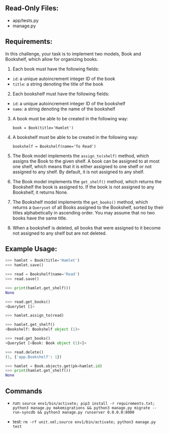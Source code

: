 ## Read-Only Files:
- app/tests.py
- manage.py

## Requirements:


In this challenge, your task is to implement two models, Book and Bookshelf, which allow for organizing books.

1. Each book must have the following fields:

- `id`: a unique autoincrement integer ID of the book
- `title`: a string denoting the title of the book

2. Each bookshelf must have the following fields:

- `id`: a unique autoincrement integer ID of the bookshelf
- `name`: a string denoting the name of the bookshelf

3. A book must be able to be created in the following way:

   `book = Book(title='Hamlet')`

4. A bookshelf must be able to be created in the following way:

   `bookshelf = Bookshelf(name='To Read')`

5. The Book model implements the `assign_to(shelf)` method, which assigns the Book to the given shelf. A book can be assigned to at most one shelf, which means that it is either assigned to one shelf or not assigned to any shelf. By default, it is not assigned to any shelf.

6. The Book model implements the `get_shelf()` method, which returns the Bookshelf the book is assigned to. If the book is not assigned to any Bookshelf, it returns None.

7. The Bookshelf model implements the `get_books()` method, which returns a `Queryset` of all Books assigned to the Bookshelf, sorted by their titles alphabetically in ascending order. You may assume that no two books have the same title.

8. When a bookshelf is deleted, all books that were assigned to it become not assigned to any shelf but are not deleted.

## Example Usage:

```python
>>> hamlet = Book(title='Hamlet')
>>> hamlet.save()

>>> read = Bookshelf(name='Read')
>>> read.save()

>>> print(hamlet.get_shelf())
None

>>> read.get_books()
<QuerySet []>

>>> hamlet.assign_to(read)

>>> hamlet.get_shelf()
<Bookshelf: Bookshelf object (1)>

>>> read.get_books()
<QuerySet [<Book: Book object (1)>]>

>>> read.delete()
(1, {'app.Bookshelf': 1})

>>> hamlet = Book.objects.get(pk=hamlet.id)
>>> print(hamlet.get_shelf())
None
```

## Commands

+ run:
```source env1/bin/activate; pip3 install -r requirements.txt; python3 manage.py makemigrations && python3 manage.py migrate --run-syncdb && python3 manage.py runserver 0.0.0.0:8000```

+ test:
```rm -rf unit.xml;source env1/bin/activate; python3 manage.py test```
